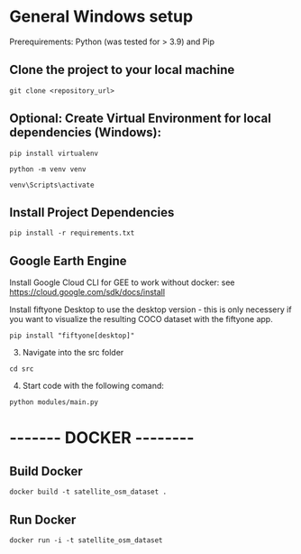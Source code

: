 # General Windows setup
Prerequirements: Python (was tested for > 3.9) and Pip
## Clone the project to your local machine
```
git clone <repository_url>
```
## Optional: Create Virtual Environment for local dependencies (Windows):
```
pip install virtualenv
```
```
python -m venv venv
```
```
venv\Scripts\activate
```
## Install Project Dependencies 
```
pip install -r requirements.txt
```
## Google Earth Engine

Install Google Cloud CLI for GEE to work without docker:
see https://cloud.google.com/sdk/docs/install

Install fiftyone Desktop to use the desktop version - this is only necessery if you want to visualize the resulting COCO dataset with the fiftyone app. 
```
pip install "fiftyone[desktop]"
```

3. Navigate into the src folder 
```
cd src
```
4. Start code with the following comand: 
```
python modules/main.py
``` 

# ------- DOCKER --------
## Build Docker 
```
docker build -t satellite_osm_dataset .
```

## Run Docker 
```
docker run -i -t satellite_osm_dataset
```
